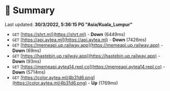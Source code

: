 # 📖 Summary
Last updated: **30/3/2022, 5:36:15 PG "Asia/Kuala_Lumpur"**

- `GET` [https://shrt.ml](https://shrt.ml) - **Down** (6449ms)
- `GET` [https://api.aytea.ml](https://api.aytea.ml) - **Down** (7426ms)
- `GET` [https://memeapi.up.railway.app](https://memeapi.up.railway.app) - **Down** (69ms)
- `GET` [https://hastebin.up.railway.app](https://hastebin.up.railway.app) - **Down** (93ms)
- `GET` [https://memeapi.aytea14.repl.co](https://memeapi.aytea14.repl.co) - **Down** (5714ms)
- `GET` [https://color.aytea.ml/4b31d6.png](https://color.aytea.ml/4b31d6.png) - **Up** (1769ms)
